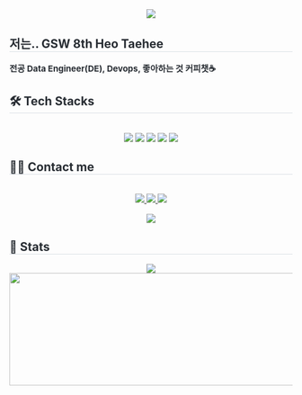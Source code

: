 <div align= "center">
    <img src="https://capsule-render.vercel.app/api?type=waving&color=0:ffd1d1,100:b8d3ff&height=120&text=hea97%20Github😺&animation=fadeIn&fontColor=ea8a8a&fontSize=50" />
</div>
<div style="text-align: left;"> 
    <h2 style="border-bottom: 1px solid #d8dee4; color: #282d33;"> 저는.. GSW 8th Heo Taehee </h2>  
    <div style="font-weight: 700; font-size: 15px; text-align: left; color: #282d33;"> 전공  Data Engineer(DE), Devops, 좋아하는 것 커피챗☕</div> 
</div>
<div style="text-align: left;">
    <h2 style="border-bottom: 1px solid #d8dee4; color: #282d33;"> 🛠️ Tech Stacks </h2> <br> 
    <div  align= "center"> 
        <img src="https://img.shields.io/badge/Django-092E20?style=for-the-badge&logo=Django&logoColor=white">
        <img src="https://img.shields.io/badge/Linux-FCC624?style=for-the-badge&logo=Linux&logoColor=white">
        <img src="https://img.shields.io/badge/Docker-2496ED?style=for-the-badge&logo=Docker&logoColor=white">
        <img src="https://img.shields.io/badge/Python-3776AB?style=for-the-badge&logo=Python&logoColor=white">
        <img src="https://img.shields.io/badge/Amazon AWS-232F3E?style=for-the-badge&logo=Amazon AWS&logoColor=white">
        <br/>
    </div>
</div>
<div style="text-align: left;">
    <h2 style="border-bottom: 1px solid #d8dee4; color: #282d33;"> 🧑‍💻 Contact me </h2> <br> 
    <div align= "center"> 
        <a href=https://hea97.tistory.com/> 
            <img src="https://img.shields.io/badge/Tistory-000000?style=for-the-badge&logo=Tistory&logoColor=white&link=https://hea97.tistory.com/"> 
        </a>
        <a href=https://coordinated-flame-0eb.notion.site/DE-Devops-6b8785888370472484978b6f48d6b76d?pvs=4> 
            <img src="https://img.shields.io/badge/Notion-000000?style=for-the-badge&logo=Notion&logoColor=white&link=https://coordinated-flame-0eb.notion.site/DE-Devops-6b8785888370472484978b6f48d6b76d?pvs=4"> 
        </a>
        <a href=mailto:heea0907.engr@gmail.com> 
            <img src="https://img.shields.io/badge/Gmail-EA4335?style=for-the-badge&logo=Gmail&logoColor=white&link=mailto:heea0907.engr@gmail.com"> 
        </a>
    </div>  
    <br> 
    <div align= "center"> 
        <a href="https://hits.seeyoufarm.com"> 
            <img src="https://hits.seeyoufarm.com/api/count/incr/badge.svg?url=https%3A%2F%2Fgithub.com%2Fhea97%2F&count_bg=%23000000&title_bg=%23000000&icon=github.svg&icon_color=%23FFFFFF&title=GitHub&edge_flat=false"/>
        </a>
    </div> 
</div>
<div style="text-align: left;"> 
    <h2 style="border-bottom: 1px solid #d8dee4; color: #282d33;"> 🏅 Stats </h2> 
    <div align= "center">
        <img src="https://github-readme-stats.vercel.app/api/top-langs/?username=hea97&layout=compact&bg_color=180,000000,&title_color=000000&text_color=000000"/>
    </div> 
</div>

<!-- GitAnimals 배너 추가 -->
<div align="center">
    <a href="https://github.com/devxb/gitanimals">

<a href="https://github.com/devxb/gitanimals">
  <img
    src="https://render.gitanimals.org/lines/hea97"
    width="600"
    height="200"
  />
</div>

